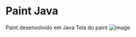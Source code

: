 # Paint Java
 Paint desenvolvido em Java
Tela do paint
![image](https://github.com/user-attachments/assets/e2d3ad64-aea4-4763-9c64-76330e2463ae)
